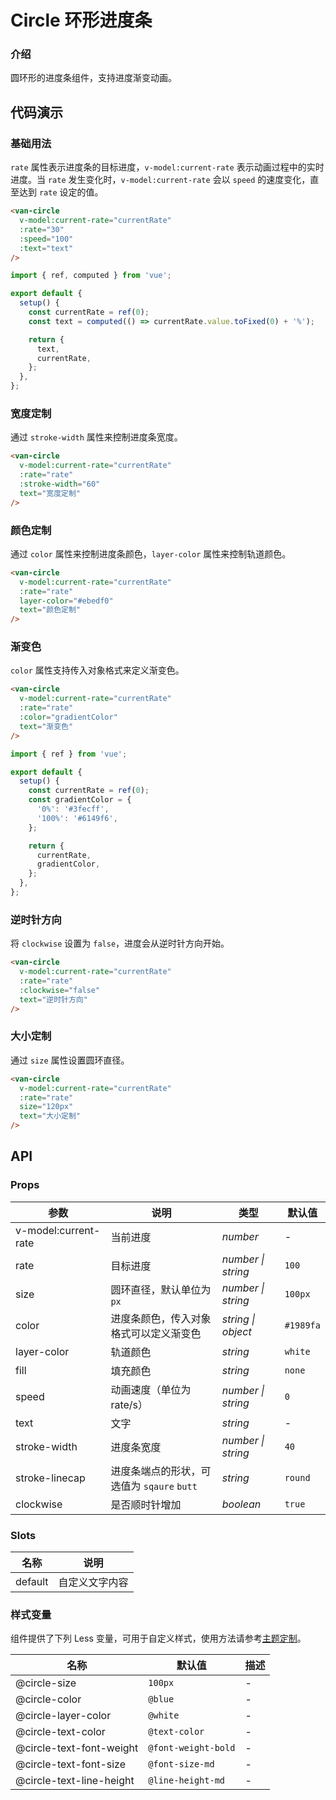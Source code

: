 # Circle 环形进度条

### 介绍

圆环形的进度条组件，支持进度渐变动画。

## 代码演示

### 基础用法

`rate` 属性表示进度条的目标进度，`v-model:current-rate` 表示动画过程中的实时进度。当 `rate` 发生变化时，`v-model:current-rate` 会以 `speed` 的速度变化，直至达到 `rate` 设定的值。

```html
<van-circle
  v-model:current-rate="currentRate"
  :rate="30"
  :speed="100"
  :text="text"
/>
```

```js
import { ref, computed } from 'vue';

export default {
  setup() {
    const currentRate = ref(0);
    const text = computed(() => currentRate.value.toFixed(0) + '%');

    return {
      text,
      currentRate,
    };
  },
};
```

### 宽度定制

通过 `stroke-width` 属性来控制进度条宽度。

```html
<van-circle
  v-model:current-rate="currentRate"
  :rate="rate"
  :stroke-width="60"
  text="宽度定制"
/>
```

### 颜色定制

通过 `color` 属性来控制进度条颜色，`layer-color` 属性来控制轨道颜色。

```html
<van-circle
  v-model:current-rate="currentRate"
  :rate="rate"
  layer-color="#ebedf0"
  text="颜色定制"
/>
```

### 渐变色

`color` 属性支持传入对象格式来定义渐变色。

```html
<van-circle
  v-model:current-rate="currentRate"
  :rate="rate"
  :color="gradientColor"
  text="渐变色"
/>
```

```js
import { ref } from 'vue';

export default {
  setup() {
    const currentRate = ref(0);
    const gradientColor = {
      '0%': '#3fecff',
      '100%': '#6149f6',
    };

    return {
      currentRate,
      gradientColor,
    };
  },
};
```

### 逆时针方向

将 `clockwise` 设置为 `false`，进度会从逆时针方向开始。

```html
<van-circle
  v-model:current-rate="currentRate"
  :rate="rate"
  :clockwise="false"
  text="逆时针方向"
/>
```

### 大小定制

通过 `size` 属性设置圆环直径。

```html
<van-circle
  v-model:current-rate="currentRate"
  :rate="rate"
  size="120px"
  text="大小定制"
/>
```

## API

### Props

| 参数                 | 说明                                      | 类型               | 默认值    |
|----------------------|-----------------------------------------|--------------------|-----------|
| v-model:current-rate | 当前进度                                  | _number_           | -         |
| rate                 | 目标进度                                  | _number \| string_ | `100`     |
| size                 | 圆环直径，默认单位为 `px`                  | _number \| string_ | `100px`   |
| color                | 进度条颜色，传入对象格式可以定义渐变色     | _string \| object_ | `#1989fa` |
| layer-color          | 轨道颜色                                  | _string_           | `white`   |
| fill                 | 填充颜色                                  | _string_           | `none`    |
| speed                | 动画速度（单位为 rate/s）                   | _number \| string_ | `0`       |
| text                 | 文字                                      | _string_           | -         |
| stroke-width         | 进度条宽度                                | _number \| string_ | `40`      |
| stroke-linecap       | 进度条端点的形状，可选值为 `sqaure` `butt` | _string_           | `round`   |
| clockwise            | 是否顺时针增加                            | _boolean_          | `true`    |

### Slots

| 名称    | 说明           |
|---------|--------------|
| default | 自定义文字内容 |

### 样式变量

组件提供了下列 Less 变量，可用于自定义样式，使用方法请参考[主题定制](#/zh-CN/theme)。

| 名称                     | 默认值              | 描述 |
|--------------------------|---------------------|------|
| @circle-size             | `100px`             | -    |
| @circle-color            | `@blue`             | -    |
| @circle-layer-color      | `@white`            | -    |
| @circle-text-color       | `@text-color`       | -    |
| @circle-text-font-weight | `@font-weight-bold` | -    |
| @circle-text-font-size   | `@font-size-md`     | -    |
| @circle-text-line-height | `@line-height-md`   | -    |
